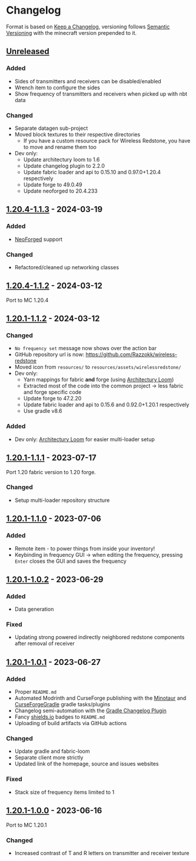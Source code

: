# Changelog

Format is based on [Keep a Changelog](https://keepachangelog.com/en/1.1.0/),
versioning follows [Semantic Versioning](https://semver.org/spec/v2.0.0.html)
with the minecraft version prepended to it.

## [Unreleased]

### Added

- Sides of transmitters and receivers can be disabled/enabled
- Wrench item to configure the sides
- Show frequency of transmitters and receivers when picked up with nbt data

### Changed

- Separate datagen sub-project
- Moved block textures to their respective directories
  - If you have a custom resource pack for Wireless Redstone, you have to move and rename them too
- Dev only:
  - Update architectury loom to 1.6
  - Update changelog plugin to 2.2.0
  - Update fabric loader and api to 0.15.10 and 0.97.0+1.20.4 respectively
  - Update forge to 49.0.49
  - Update neoforged to 20.4.233

## [1.20.4-1.1.3] - 2024-03-19

### Added

- [NeoForged](https://neoforged.net/) support

### Changed

- Refactored/cleaned up networking classes

## [1.20.4-1.1.2] - 2024-03-12

Port to MC 1.20.4

## [1.20.1-1.1.2] - 2024-03-12

### Changed

- `No frequency set` message now shows over the action bar
- GitHub repository url is now: https://github.com/Razzokk/wireless-redstone
- Moved icon from `resources/` to `resources/assets/wirelessredstone/`
- Dev only:
	- Yarn mappings for fabric **and** forge (using [Architectury Loom](https://docs.architectury.dev/loom/introduction))
    - Extracted most of the code into the common project -> less fabric and forge specific code
    - Update forge to 47.2.20
    - Update fabric loader and api to 0.15.6 and 0.92.0+1.20.1 respectively
    - Use gradle v8.6

### Added

- Dev only: [Architectury Loom](https://docs.architectury.dev/loom/introduction) for easier multi-loader setup

## [1.20.1-1.1.1] - 2023-07-17

Port 1.20 fabric version to 1.20 forge.

### Changed

- Setup multi-loader repository structure

## [1.20.1-1.1.0] - 2023-07-06

### Added

- Remote item - to power things from inside your inventory!
- Keybinding in frequency GUI -> when editing the frequency, pressing `Enter` closes the GUI and saves the frequency

## [1.20.1-1.0.2] - 2023-06-29

### Added

- Data generation

### Fixed

- Updating strong powered indirectly neighbored redstone components after removal of receiver

## [1.20.1-1.0.1] - 2023-06-27

### Added

- Proper `README.md`
- Automated Modrinth and CurseForge publishing with the [Minotaur](https://github.com/modrinth/minotaur)
  and [CurseForgeGradle](https://github.com/Darkhax/CurseForgeGradle) gradle tasks/plugins
- Changelog semi-automation with the [Gradle Changelog Plugin](https://github.com/JetBrains/gradle-changelog-plugin)
- Fancy [shields.io](https://shields.io/) badges to `README.md`
- Uploading of build artifacts via GitHub actions

### Changed

- Update gradle and fabric-loom
- Separate client more strictly
- Updated link of the homepage, source and issues websites

### Fixed

- Stack size of frequency items limited to 1

## [1.20.1-1.0.0] - 2023-06-16

Port to MC 1.20.1

### Changed

- Increased contrast of T and R letters on transmitter and receiver texture

[Unreleased]: https://github.com/Razzokk/wireless-redstone/compare/release/1.20.4-1.1.3...HEAD
[1.20.4-1.1.3]: https://github.com/Razzokk/wireless-redstone/compare/release/1.20.4-1.1.2...release/1.20.4-1.1.3
[1.20.4-1.1.2]: https://github.com/Razzokk/wireless-redstone/compare/release/1.20.1-1.1.2...release/1.20.4-1.1.2
[1.20.4-1.1.4]: https://github.com/Razzokk/wireless-redstone/compare/release/1.20.4-1.1.3...release/1.20.4-1.1.4
[1.20.1-1.1.2]: https://github.com/Razzokk/wireless-redstone/compare/release/1.20.1-1.1.1...release/1.20.1-1.1.2
[1.20.1-1.1.0]: https://github.com/Razzokk/wireless-redstone/compare/release/1.20.1-1.0.2...release/1.20.1-1.1.0
[1.20.1-1.0.2]: https://github.com/Razzokk/wireless-redstone/compare/release/1.20.1-1.0.1...release/1.20.1-1.0.2
[1.20.1-1.0.1]: https://github.com/Razzokk/wireless-redstone/compare/release/1.20.1-1.0.0...release/1.20.1-1.0.1
[1.20.1-1.0.0]: https://github.com/Razzokk/wireless-redstone/commits/release/1.20.1-1.0.0
[1.20.1-1.1.1]: https://github.com/Razzokk/wireless-redstone/compare/release/1.20.1-1.1.0...release/1.20.1-1.1.1
